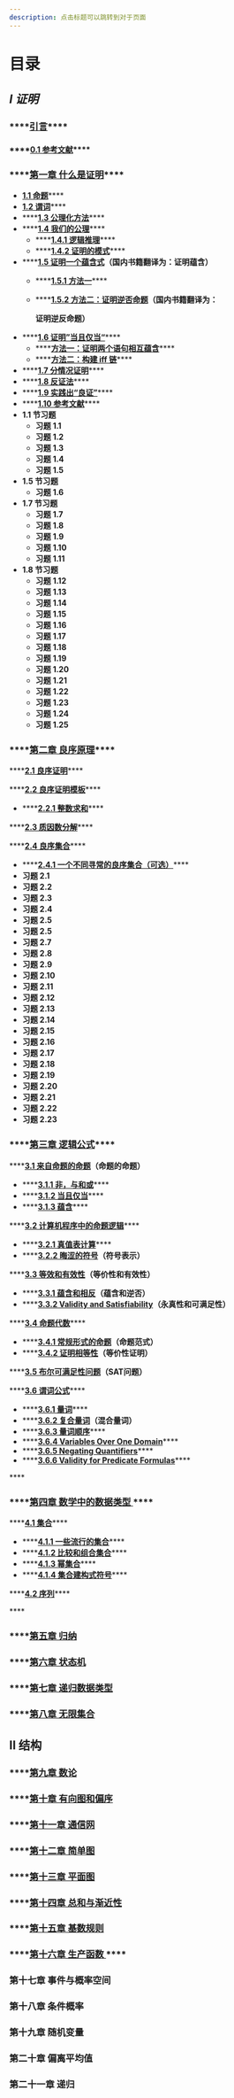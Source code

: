 ```yaml
---
description: 点击标题可以跳转到对于页面
---
```


# 目录

## _**I 证明**_

### \*\*\*\*[**引言**](https://finit-xu.gitbook.io/msc20180606/i-proofs/introduction)\*\*\*\*

####     ****[**0.1 参考文献**](https://finit-xu.gitbook.io/msc20180606/i-proofs/0.1-references)\*\*\*\*

### \*\*\*\*[**第一章 什么是证明**](https://finit-xu.gitbook.io/msc20180606/proofs/1-what-is-a-proof)\*\*\*\* <a id="zheng-ming-di-yi-zhang-shen-me-shi-zheng-ming"></a>

* [**1.1 命题**](https://finit-xu.gitbook.io/msc20180606/i-proofs/1-what-is-a-proof/1.1-propositions)\*\*\*\*
* [**1.2 谓词**](https://finit-xu.gitbook.io/msc20180606/proofs/1-what-is-a-proof/1.2-predicates)\*\*\*\*
* \*\*\*\*[**1.3 公理化方法**](https://finit-xu.gitbook.io/msc20180606/proofs/1-what-is-a-proof/1.3-the-axiomatic-method)\*\*\*\*
* \*\*\*\*[**1.4 我们的公理**](https://finit-xu.gitbook.io/msc20180606/proofs/1-what-is-a-proof/1.4-our-axioms)\*\*\*\*
  * \*\*\*\*[**1.4.1 逻辑推理**](https://finit-xu.gitbook.io/msc20180606/i-proofs/1-what-is-a-proof/1.4-our-axioms/1.4.1-logical-deductions)\*\*\*\*
  * \*\*\*\*[**1.4.2 证明的模式**](https://finit-xu.gitbook.io/msc20180606/i-proofs/1-what-is-a-proof/1.4-our-axioms/1.4.2-patterns-of-proof)\*\*\*\*
* \*\*\*\*[**1.5 证明一个蕴含式**](https://finit-xu.gitbook.io/msc20180606/proofs/1-what-is-a-proof/1.5-proving-an-implication)**（国内书籍翻译为：证明蕴含）**
  * \*\*\*\*[**1.5.1 方法一**](https://finit-xu.gitbook.io/msc20180606/i-proofs/1-what-is-a-proof/1.5-proving-an-implication/1.5.1-method-1)\*\*\*\*
  * \*\*\*\*[**1.5.2 方法二：证明逆否命题**](https://finit-xu.gitbook.io/msc20180606/i-proofs/1-what-is-a-proof/1.5-proving-an-implication/1.5.2-method-2-prove-the-contrapositive)**（国内书籍翻译为：**

    **证明逆反命题）**
* \*\*\*\*[**1.6 证明”当且仅当“**](https://finit-xu.gitbook.io/msc20180606/proofs/1-what-is-a-proof/1.6-proving-an-if-and-only-if)\*\*\*\*
  * \*\*\*\*[**方法一：证明两个语句相互蕴含**](https://finit-xu.gitbook.io/msc20180606/i-proofs/1-what-is-a-proof/1.6-proving-an-if-and-only-if/1.6.1-method-1-prove-each-statement-implies-the-other)\*\*\*\*
  * \*\*\*\*[**方法二：构建 iff 链**](https://finit-xu.gitbook.io/msc20180606/i-proofs/1-what-is-a-proof/1.6-proving-an-if-and-only-if/1.6.2-method-2-construct-a-chain-of-iffs)\*\*\*\*
* \*\*\*\*[**1.7 分情况证明**](https://finit-xu.gitbook.io/msc20180606/proofs/1-what-is-a-proof/1.7-proof-by-cases)\*\*\*\*
* \*\*\*\*[**1.8 反证法**](https://finit-xu.gitbook.io/msc20180606/proofs/1-what-is-a-proof/1.8-proof-by-contradiction)\*\*\*\*
* \*\*\*\*[**1.9 实践出“良证”**](https://finit-xu.gitbook.io/msc20180606/proofs/1-what-is-a-proof/1.9-good-proofs-in-practice)\*\*\*\*
* \*\*\*\*[**1.10 参考文献**](https://finit-xu.gitbook.io/msc20180606/proofs/1-what-is-a-proof/1.10-references)\*\*\*\*
* **1.1 节习题**
  * **习题 1.1**
  * **习题 1.2**
  * **习题 1.3**
  * **习题 1.4**
  * **习题 1.5**
* **1.5 节习题**
  * **习题 1.6**
* **1.7 节习题**
  * **习题 1.7**
  * **习题 1.8**
  * **习题 1.9**
  * **习题 1.10**
  * **习题 1.11**
* **1.8 节习题**
  * **习题 1.12**
  * **习题 1.13**
  * **习题 1.14**
  * **习题 1.15**
  * **习题 1.16**
  * **习题 1.17**
  * **习题 1.18**
  * **习题 1.19**
  * **习题 1.20**
  * **习题 1.21**
  * **习题 1.22**
  * **习题 1.23**
  * **习题 1.24**
  * **习题 1.25**

### \*\*\*\*[**第二章 良序原理**](https://finit-xu.gitbook.io/msc20180606/i-proofs/2-the-well-ordering-principle)\*\*\*\*

\*\*\*\*[**2.1 良序证明**](https://finit-xu.gitbook.io/msc20180606/i-proofs/2-the-well-ordering-principle/2.1-well-ordering-proofs)\*\*\*\*

\*\*\*\*[**2.2 良序证明模板**](https://finit-xu.gitbook.io/msc20180606/i-proofs/2-the-well-ordering-principle/2.2-template-for-wop-proofs)\*\*\*\*

* \*\*\*\*[**2.2.1 整数求和**](https://finit-xu.gitbook.io/msc20180606/i-proofs/2-the-well-ordering-principle/2.2-template-for-wop-proofs/2.2.1-summing-the-integers)\*\*\*\*

\*\*\*\*[**2.3 质因数分解**](https://finit-xu.gitbook.io/msc20180606/i-proofs/2-the-well-ordering-principle/2.3-factoring-into-primes)\*\*\*\*

\*\*\*\*[**2.4 良序集合**](https://finit-xu.gitbook.io/msc20180606/i-proofs/2-the-well-ordering-principle/2.4-well-ordered-sets)\*\*\*\*

* \*\*\*\*[**2.4.1 一个不同寻常的良序集合（可选）**](https://finit-xu.gitbook.io/msc20180606/i-proofs/2-the-well-ordering-principle/2.4-well-ordered-sets/2.4.1-a-differentwell-ordered-set-optional)\*\*\*\*
*  **习题 2.1**
* **习题 2.2**
* **习题 2.3**
* **习题 2.4**
* **习题 2.5**
* **习题 2.5**
* **习题 2.7**
* **习题 2.8**
* **习题 2.9**
* **习题 2.10**
* **习题 2.11**
* **习题 2.12**
* **习题 2.13**
* **习题 2.14**
* **习题 2.15**
* **习题 2.16**
* **习题 2.17**
* **习题 2.18**
* **习题 2.19**
* **习题 2.20**
* **习题 2.21**
* **习题 2.22**
* **习题 2.23**

### \*\*\*\*[**第三章  逻辑公式**](https://finit-xu.gitbook.io/msc20180606/i-proofs/3-logical-formulas)\*\*\*\*

\*\*\*\*[**3.1 来自命题的命题**](https://finit-xu.gitbook.io/msc20180606/i-proofs/3-logical-formulas/3.1-propositions-from-propositions)**（命题的命题）** 

* \*\*\*\*[**3.1.1 非，与和或**](https://finit-xu.gitbook.io/msc20180606/i-proofs/3-logical-formulas/3.1-propositions-from-propositions/3.1.1-not-and-and-or)\*\*\*\*
* \*\*\*\*[**3.1.2 当且仅当**](https://finit-xu.gitbook.io/msc20180606/i-proofs/3-logical-formulas/3.1-propositions-from-propositions/3.1.2-if-and-only-if)\*\*\*\*
* \*\*\*\*[**3.1.3 蕴含**](https://finit-xu.gitbook.io/msc20180606/i-proofs/3-logical-formulas/3.1-propositions-from-propositions/3.1.3-implies)\*\*\*\*

\*\*\*\*[**3.2 计算机程序中的命题逻辑**](https://finit-xu.gitbook.io/msc20180606/i-proofs/3-logical-formulas/3.2-propositional-logic-in-computer-programs)\*\*\*\*

* \*\*\*\*[**3.2.1 真值表计算**](https://finit-xu.gitbook.io/msc20180606/i-proofs/3-logical-formulas/3.2-propositional-logic-in-computer-programs/3.2.1-truth-table-calculation)\*\*\*\*
* \*\*\*\*[**3.2.2 晦涩的符号**](https://finit-xu.gitbook.io/msc20180606/i-proofs/3-logical-formulas/3.2-propositional-logic-in-computer-programs/3.2.2-cryptic-notation)**（符号表示）**

\*\*\*\*[**3.3 等效和有效性**](https://finit-xu.gitbook.io/msc20180606/i-proofs/3-logical-formulas/3.3-equivalence-and-validity)**（等价性和有效性）**

* \*\*\*\*[**3.3.1 蕴含和相反**](https://finit-xu.gitbook.io/msc20180606/i-proofs/3-logical-formulas/3.3-equivalence-and-validity/3.3.1-implications-and-contrapositives)**（蕴含和逆否）**
* \*\*\*\*[**3.3.2 Validity and Satisfiability**](https://finit-xu.gitbook.io/msc20180606/i-proofs/3-logical-formulas/3.3-equivalence-and-validity/3.3.2-validity-and-satisfiability)**（永真性和可满足性）**

\*\*\*\*[**3.4 命题代数**](https://finit-xu.gitbook.io/msc20180606/i-proofs/3-logical-formulas/3.4-the-algebra-of-propositions)\*\*\*\*

* \*\*\*\*[**3.4.1 常规形式的命题**](https://finit-xu.gitbook.io/msc20180606/i-proofs/3-logical-formulas/3.4-the-algebra-of-propositions/3.4.1-propositions-in-normal-form)**（命题范式）**
* \*\*\*\*[**3.4.2 证明相等性**](https://finit-xu.gitbook.io/msc20180606/i-proofs/3-logical-formulas/3.4-the-algebra-of-propositions/3.4.2-proving-equivalences)**（等价性证明）**

\*\*\*\*[**3.5 布尔可满足性问题**](https://finit-xu.gitbook.io/msc20180606/i-proofs/3-logical-formulas/3.5-the-sat-problem)**（SAT问题）**

\*\*\*\*[**3.6 谓词公式**](https://finit-xu.gitbook.io/msc20180606/i-proofs/3-logical-formulas/3.6-predicate-formulas)\*\*\*\*

* \*\*\*\*[**3.6.1 量词**](https://finit-xu.gitbook.io/msc20180606/i-proofs/3-logical-formulas/3.6-predicate-formulas/3.6.1-quantifiers)\*\*\*\*
* \*\*\*\*[**3.6.2 复合量词**](https://finit-xu.gitbook.io/msc20180606/i-proofs/3-logical-formulas/3.6-predicate-formulas/3.6.2-mixing-quantifiers)**（混合量词）**
* \*\*\*\*[**3.6.3 量词顺序**](https://finit-xu.gitbook.io/msc20180606/i-proofs/3-logical-formulas/3.6-predicate-formulas/3.6.3-order-of-quantifiers)\*\*\*\*
* \*\*\*\*[**3.6.4 Variables Over One Domain**](https://finit-xu.gitbook.io/msc20180606/i-proofs/3-logical-formulas/3.6-predicate-formulas/3.6.4-variables-over-one-domain)\*\*\*\*
* \*\*\*\*[**3.6.5 Negating Quantifiers**](https://finit-xu.gitbook.io/msc20180606/i-proofs/3-logical-formulas/3.6-predicate-formulas/3.6.5-negating-quantifiers)\*\*\*\*
* \*\*\*\*[**3.6.6 Validity for Predicate Formulas**](https://finit-xu.gitbook.io/msc20180606/i-proofs/3-logical-formulas/3.6-predicate-formulas/3.6.6-validity-for-predicate-formulas)\*\*\*\*

\*\*\*\*

### \*\*\*\*[**第四章 数学中的数据类型** ](https://finit-xu.gitbook.io/msc20180606/i-proofs/4-mathematical-data-types)\*\*\*\*

\*\*\*\*[**4.1 集合**](https://finit-xu.gitbook.io/msc20180606/i-proofs/4-mathematical-data-types/4.1-sets)\*\*\*\*

* \*\*\*\*[**4.1.1 一些流行的集合**](https://finit-xu.gitbook.io/msc20180606/i-proofs/4-mathematical-data-types/4.1-sets/4.1.1-some-popular-sets)\*\*\*\*
* \*\*\*\*[**4.1.2 比较和组合集合**](https://finit-xu.gitbook.io/msc20180606/i-proofs/4-mathematical-data-types/4.1-sets/4.1.2-comparing-and-combining-sets)\*\*\*\*
* \*\*\*\*[**4.1.3 幂集合**](https://finit-xu.gitbook.io/msc20180606/i-proofs/4-mathematical-data-types/4.1-sets/4.1.3-power-set)\*\*\*\*
* \*\*\*\*[**4.1.4 集合建构式符号**](https://finit-xu.gitbook.io/msc20180606/i-proofs/4-mathematical-data-types/4.1-sets/4.1.4-set-builder-notation)\*\*\*\*

\*\*\*\*[**4.2 序列**](https://finit-xu.gitbook.io/msc20180606/i-proofs/4-mathematical-data-types/4.2-sequences)\*\*\*\*

\*\*\*\*

### \*\*\*\*[**第五章 归纳** ](https://finit-xu.gitbook.io/msc20180606/i-proofs/5-induction)

### \*\*\*\*[**第六章 状态机**](https://finit-xu.gitbook.io/msc20180606/i-proofs/6-state-machines)

### \*\*\*\*[**第七章 递归数据类型** ](https://finit-xu.gitbook.io/msc20180606/i-proofs/7-recursive-data-types)

### \*\*\*\*[**第八章 无限集合**](https://finit-xu.gitbook.io/msc20180606/i-proofs/8-infinite-sets)

## **II 结构**

### \*\*\*\*[**第九章 数论**](https://devcloud.cn-north-5.huaweicloud.com/scrum/4a593e346bad4ab9bb963f18034b5489/task/detail/1388318)

### \*\*\*\*[**第十章 有向图和偏序** ](https://finit-xu.gitbook.io/msc20180606/ii-structures/10-directed-graphs-and-partial-orders)

### \*\*\*\*[**第十一章 通信网**](https://finit-xu.gitbook.io/msc20180606/ii-structures/11-communication-networks)

### \*\*\*\*[**第十二章 简单图** ](https://finit-xu.gitbook.io/msc20180606/ii-structures/12-simple-graphs)

### \*\*\*\*[**第十三章 平面图** ](https://finit-xu.gitbook.io/msc20180606/ii-structures/13-planar-graphs)

### \*\*\*\*[**第十四章 总和与渐近性** ](https://finit-xu.gitbook.io/msc20180606/iii-counting/14-sums-and-asymptotics)

### \*\*\*\*[**第十五章 基数规则** ](https://finit-xu.gitbook.io/msc20180606/iii-counting/15-cardinality-rules)

### \*\*\*\*[**第十六章 生产函数** ](https://finit-xu.gitbook.io/msc20180606/iii-counting/16-generating-functions)\*\*\*\*

### **第十七章 事件与概率空间** 

### **第十八章 条件概率** 

### **第十九章 随机变量** 

### **第二十章 偏离平均值** 

### **第二十一章 递归**

